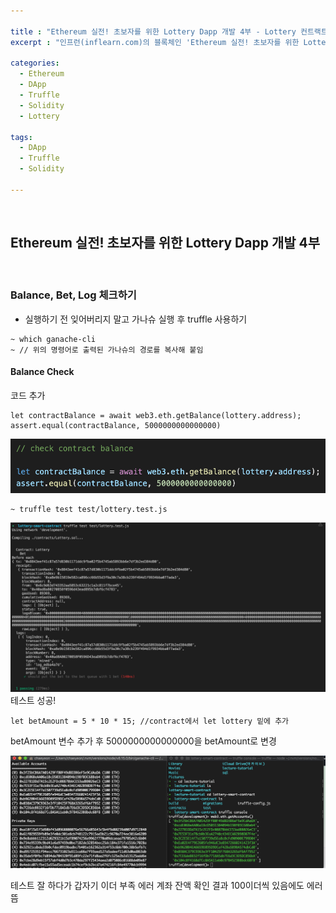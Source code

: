 ```yaml
---

title : "Ethereum 실전! 초보자를 위한 Lottery Dapp 개발 4부 - Lottery 컨트랙트 개발 2"
excerpt : "인프런(inflearn.com)의 블록체인 'Ethereum 실전! 초보자를 위한 Lottery Dapp 개발' 강의를 수강하며 정리한 포스팅. Truffle project 세팅부터 Lottery 개발, UI 까지의 과정을 포함한다."

categories:
  - Ethereum
  - DApp
  - Truffle
  - Solidity
  - Lottery

tags:
  - DApp
  - Truffle
  - Solidity

---
```


<br/>

Ethereum 실전! 초보자를 위한 Lottery Dapp 개발 4부
-------------------

<br/>

### Balance, Bet, Log 체크하기

- 실행하기 전 잊어버리지 말고 가나슈 실행 후 truffle 사용하기
```
~ which ganache-cli
~ // 위의 명령어로 출력된 가나슈의 경로를 복사해 붙임
```

#### Balance Check
코드 추가
```
let contractBalance = await web3.eth.getBalance(lottery.address);
assert.equal(contractBalance, 5000000000000000)
```
![balancecheck](/assets/balancecheck.png)
```
~ truffle test test/lottery.test.js
```
![balance_test_success](/assets/balance_test_success.png)
테스트 성공!

```
let betAmount = 5 * 10 * 15; //contract에서 let lottery 밑에 추가
```

betAmount 변수 추가 후 5000000000000000을 betAmount로 변경


![not_enough_ETH](/assets/not_enough_ETH.png)

테스트 잘 하다가 갑자기 이더 부족 에러
계좌 잔액 확인 결과 100이더씩 있음에도 에러뜸
